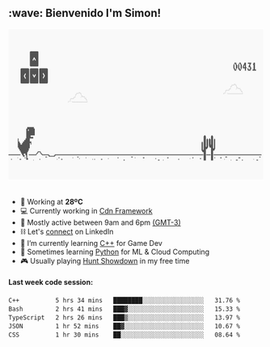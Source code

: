 <h2>:wave: <b>Bienvenido I'm Simon!&nbsp;</b></h2>

<section>
  <img src="./static/banner.gif" height=300 width=1000 >
</section>

<br>

<!--START_SECTION:bullets-->

- 🥵 Working at <b>28ºC</b>
- 💻 Currently working in <a href=https://github.com/snapverse/cdn-framework>Cdn Framework</a>
- 🚩 Mostly active between 9am and 6pm <a href=https://onlinealarmkur.com/world/es>(GMT-3)</a>
- ⛓️ Let's <a href=https://www.linkedin.com/in/itsimmons>connect</a> on LinkedIn
- 👴 I’m currently learning <a href=https://images3.memedroid.com/images/UPLOADED755/65f2bce6734f6.webp>C++</a> for Game Dev
- 🐍 Sometimes learning <a href=https://qph.cf2.quoracdn.net/main-qimg-4472b6229cb75bf66ab531f3ebd4f975-lq>Python</a> for ML & Cloud Computing
- 🎮 Usually playing <a href=https://www.huntshowdown.com/>Hunt Showdown</a> in my free time

<!--END_SECTION:bullets-->


<h4><b>Last week code session: </b></h4>

<!--START_SECTION:waka-->

```txt
C++          5 hrs 34 mins   ████████░░░░░░░░░░░░░░░░░   31.76 %
Bash         2 hrs 41 mins   ███▓░░░░░░░░░░░░░░░░░░░░░   15.33 %
TypeScript   2 hrs 26 mins   ███▒░░░░░░░░░░░░░░░░░░░░░   13.97 %
JSON         1 hr 52 mins    ██▓░░░░░░░░░░░░░░░░░░░░░░   10.67 %
CSS          1 hr 30 mins    ██░░░░░░░░░░░░░░░░░░░░░░░   08.64 %
```

<!--END_SECTION:waka-->

